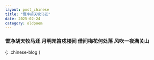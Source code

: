 ```yaml
---
layout: post_chinese
title: "雪净胡天牧马还"
date: 2025-02-24
category: oldpoem
---
```


### 雪净胡天牧马还 月明羌笛戍楼间 借问梅花何处落 风吹一夜满关山
{: .chinese-blog }
